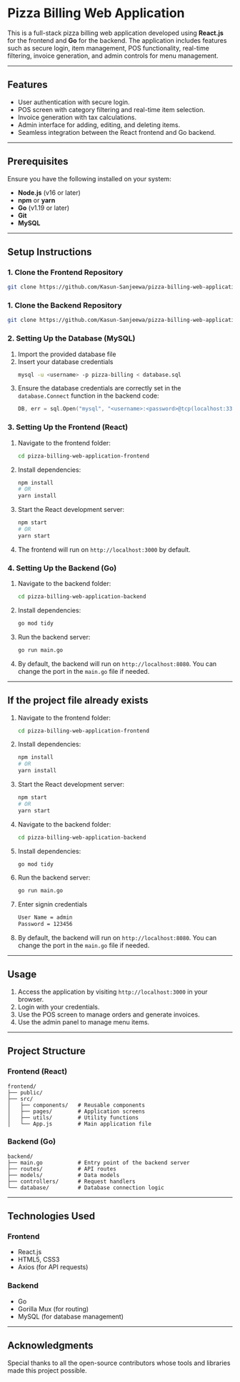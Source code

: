 # Pizza Billing Web Application

This is a full-stack pizza billing web application developed using **React.js** for the frontend and **Go** for the backend. The application includes features such as secure login, item management, POS functionality, real-time filtering, invoice generation, and admin controls for menu management.

---

## Features
- User authentication with secure login.
- POS screen with category filtering and real-time item selection.
- Invoice generation with tax calculations.
- Admin interface for adding, editing, and deleting items.
- Seamless integration between the React frontend and Go backend.

---

## Prerequisites

Ensure you have the following installed on your system:
- **Node.js** (v16 or later)
- **npm** or **yarn**
- **Go** (v1.19 or later)
- **Git**
- **MySQL**

---

## Setup Instructions

### 1. Clone the Frontend Repository
```bash
git clone https://github.com/Kasun-Sanjeewa/pizza-billing-web-application-frontend.git
```

### 1. Clone the Backend Repository
```bash
git clone https://github.com/Kasun-Sanjeewa/pizza-billing-web-application-backend.git
```

### 2. Setting Up the Database (MySQL)
1. Import the provided database file
2. Insert your database credentials
   ```bash
   mysql -u <username> -p pizza-billing < database.sql
   ```
3. Ensure the database credentials are correctly set in the `database.Connect` function in the backend code:
   ```go
   DB, err = sql.Open("mysql", "<username>:<password>@tcp(localhost:3306)/pizza-billing")
   ```
### 3. Setting Up the Frontend (React)
1. Navigate to the frontend folder:
   ```bash
   cd pizza-billing-web-application-frontend
   ```
2. Install dependencies:
   ```bash
   npm install
   # OR
   yarn install
   ```
3. Start the React development server:
   ```bash
   npm start
   # OR
   yarn start
   ```
4. The frontend will run on `http://localhost:3000` by default.

### 4. Setting Up the Backend (Go)
1. Navigate to the backend folder:
   ```bash
   cd pizza-billing-web-application-backend
   ```
2. Install dependencies:
   ```bash
   go mod tidy
   ```
3. Run the backend server:
   ```bash
   go run main.go
   ```
4. By default, the backend will run on `http://localhost:8080`. You can change the port in the `main.go` file if needed.

---

## If the project file already exists

1. Navigate to the frontend folder:
   ```bash
   cd pizza-billing-web-application-frontend
   ```
2. Install dependencies:
   ```bash
   npm install
   # OR
   yarn install
   ```
3. Start the React development server:
   ```bash
   npm start
   # OR
   yarn start
   ```
4. Navigate to the backend folder:
   ```bash
   cd pizza-billing-web-application-backend
   ```
5. Install dependencies:
   ```bash
   go mod tidy
   ```
6. Run the backend server:
   ```bash
   go run main.go
   ```
7. Enter signin credentials
   ```bash
   User Name = admin
   Password = 123456
   ```
8. By default, the backend will run on `http://localhost:8080`. You can change the port in the `main.go` file if needed.

---

## Usage

1. Access the application by visiting `http://localhost:3000` in your browser.
2. Login with your credentials.
3. Use the POS screen to manage orders and generate invoices.
4. Use the admin panel to manage menu items.

---

## Project Structure

### Frontend (React)
```
frontend/
├── public/
├── src/
│   ├── components/   # Reusable components
│   ├── pages/        # Application screens
│   ├── utils/        # Utility functions
│   └── App.js        # Main application file
```

### Backend (Go)
```
backend/
├── main.go           # Entry point of the backend server
├── routes/           # API routes
├── models/           # Data models
├── controllers/      # Request handlers
└── database/         # Database connection logic
```

---

## Technologies Used

### Frontend
- React.js
- HTML5, CSS3
- Axios (for API requests)

### Backend
- Go
- Gorilla Mux (for routing)
- MySQL (for database management)

---
## Acknowledgments
Special thanks to all the open-source contributors whose tools and libraries made this project possible.
